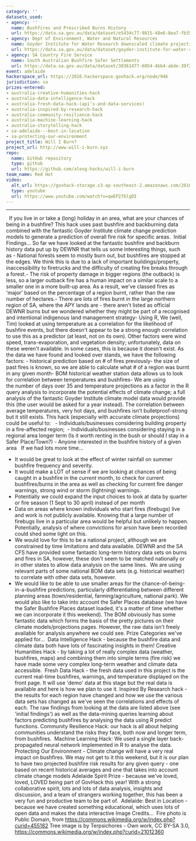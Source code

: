 ```yaml
---
category: ''
datasets_used:
- agency: ''
  name: Bushfires and Prescribed Burns History
  url: https://data.sa.gov.au/data/dataset/e5434c77-9815-48e6-8ea7-fb35c78f6786
- agency: Dept of Environment, Water and Natural Resources
  name: Goyder Institute for Water Research downscaled climate projections for South Australia
  url: https://data.sa.gov.au/data/dataset/goyder-institute-for-water-research-downscaled-climate-projections-for-south-australia
- agency: SA Country Fire Service
  name: South Australian Bushfire Safer Settlements
  url: https://data.sa.gov.au/data/dataset/38361477-6054-4bb4-abde-39f2b3982254
event: adelaide
hackerspace_url: https://2016.hackerspace.govhack.org/node/946
jurisdiction: sa
prizes-entered:
- australia-creative-humanities-hack
- australia-data-intelligence-hack
- australia-fresh-data-hack-(api’s-and-data-services)
- australia-inspired-by-research-hack
- australia-community-resilience-hack
- australia-machine-learning-hack
- australia-storytelling-hack
- sa-adelaide---best-in-location
- sa-protecting-our-environment
project_title: Will I Burn?
project_url: http://www.will-i-burn.xyz
repo:
  name: GitHub repository
  type: github
  url: https://github.com/alexg-hacks/will-i-burn
team_name: Red Hot
video:
  alt_url: https://govhack-storage.s3-ap-southeast-2.amazonaws.com/2016/Team%EF%80%A2%20Red%20Hot%20-%20Will%20I%20Burn%EF%80%A5.mov
  type: youtube
  url: https://www.youtube.com/watch?v=qwEP27blgDI
---
```


---
 
If you live in or take a (long) holiday in an area, what are your chances of being in a bushfire?
This hack uses past bushfire and backburning data combined with the fantastic Goyder Institute climate change prediction models to generate a prediction of overall fire risk for specific areas. 
Initial Findings...
So far we have looked at the fantastic bushfire and backburn history data put up by DEWNR that tells us some interesting things, such as - National forests seem to mostly burn out, but bushfires are stopped at the edges. We think this is due to a lack of important buildings/property, inaccessibility to firetrucks and the difficulty of creating fire breaks through a forest.- The risk of property damage in bigger regions (the outback) is less, so a larger outback fire has a human impact on a similar scale to a smaller one in a more built-up area. As a result, we've classed fires as 'major' based on the percentage of a region burnt, rather than the raw number of hectares.- There are lots of fires burnt in the large northern region of SA, where the APY lands are - there aren't listed as official DEWNR burns but we wondered whether they might be part of a recognised and intentional indigenous land management strategy- Using R, We (well, Tim) looked at using temperature as a correlation for the likelihood of bushfire events, but there doesn't appear to be a strong enough correlation to use this as a predictor (at least, not on its own). Other factors were wind speed, trans-evaporation, and vegetation density; unfortunately, data on these weren't available. In some cases, this is because it doesn't exist.
As the data we have found and looked over stands, we have the following factors: - historical prediction based on # of fires previously- the size of past fires is known, so we are able to calculate what # of a region was burnt in any given month- BOM historical weather station data allows us to look for correlation between temperatures and bushfires- We are using the number of days over 35 and temperature projections as a factor in the R query analysis to incorporate the potential effects of climate change; a full analysis of the fantastic Goyder Institute climate model data would provide this (the user would be asked for a year instead). The correlation between average temperatures, very hot days, and bushfires isn't bulletproof-strong but it still exists.
This hack (especially with accurate climate projections) could be useful to: 
 - Individuals/businesses considering building property in a fire-affected region;  - Individuals/businesses considering staying in a regional area longer term (Is it worth renting in the bush or should I stay in a Safer Place/Town?) - Anyone interested in the bushfire history of a given area  
If we had lots more time...
- It would be great to look at the effect of winter rainfall on summer bushfire frequency and severity.
- It would make a LOT of sense if we are looking at chances of being caught in a bushfire in the *current* month, to check for current bushfires/burns in the area as well as checking for current fire danger warnings, strong wind or storm (lightning) warnings. 
- Potentially we could expand the input choices to look at data by quarter or fire season (1 Sept to 30 april) instead of per month
- Data on areas where known individuals who start fires (firebugs) live and work is not publicly available. Knowing that a large number of firebugs live in a particular area would be helpful but unlikely to happen. Potentially, analysis of where convictions for arson have been recorded could shed some light on this.
- We would love for this to be a national project, although we are constrained by time limitations and data available. DEWNR and the SA CFS have provided some fantastic long-term history data sets on burns and fires in SA, however, these don't seem to be matched nationally or in other states to allow data analysis on the same lines.  We are using relevant parts of some national BOM data sets (e.g. historical weather) to correlate with other data sets, however.
- We would like to be able to use smaller areas for the chance-of-being-in-a-bushfire predictions, particularly differentiating between different planning areas (town/residential, farming/agriculture, national park). We would also like to take into account the Safer Places database (we have the Safer Bushfire Places dataset loaded, it's a matter of time whether we can incorporate it this weekend).
The BOM obviously has some fantastic data which forms the basis of the pretty pictures on their climate models/projections pages. However, the raw data isn't freely available for analysis anywhere we could see.
Prize Categories we've applied for... 
Data Intelligence Hack - because the bushfire data and climate data both have lots of fascinating insights in them!
Creative Humanities Hack - by taking a lot of really complex data (weather, bushfires, maps) and combining them into simple terms (fire risk) we have made some very complex long-term weather and climate data accessible. 
Fresh Data Hack - the fresh data used in this project is the current real-time bushfires, warnings, and temperature displayed on the front page. It will use 'demo' data at this stage but the real data is available and here is how we plan to use it.
Inspired By Research hack - the results for each region have changed and how we use the various data sets has changed as we've seen the correlations and effects of each. The raw findings from looking at the data are listed above (see 'initial findings') as well as the data-mining queries learning about factors predicting bushfires by analysing the data using R predict functions.
Community Resilience Hack: our hack is all about helping communities understand the risks they face, both now and longer term, from bushfires. 
Machine Learning Hack: We used a single layer back-propagated neural network implemented in R to analyse the data. 
Protecting Our Environment - Climate change will have a very real impact on bushfires. We may not get to it this weekend, but it is our plan to have two projected bushfire risk results for any given query - one based on recent historical averages and one that takes into account climate change models
Adelaide Spirit Prize - because we've loved, loved, LOVED being part of GovHack this year! With a strong collaborative spirit, lots and lots of data analysis, insights and discussion, and a team of strangers working together, this has been a very fun and productive team to be part of. 
Adelaide: Best in Location - because we have created something educational, which uses lots of open data and makes the data interactive
Image Credits... 
Fire photo is Public Domain, from https://commons.wikimedia.org/w/index.php?curid=455182
Tree image is by Terpsichores - Own work, CC BY-SA 3.0, https://commons.wikimedia.org/w/index.php?curid=21012360